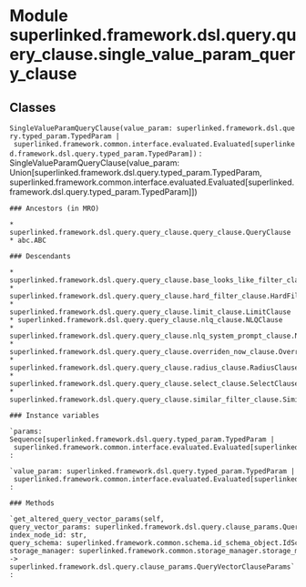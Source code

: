 Module superlinked.framework.dsl.query.query_clause.single_value_param_query_clause
===================================================================================

Classes
-------

`SingleValueParamQueryClause(value_param: superlinked.framework.dsl.query.typed_param.TypedParam | superlinked.framework.common.interface.evaluated.Evaluated[superlinked.framework.dsl.query.typed_param.TypedParam])`
:   SingleValueParamQueryClause(value_param: Union[superlinked.framework.dsl.query.typed_param.TypedParam, superlinked.framework.common.interface.evaluated.Evaluated[superlinked.framework.dsl.query.typed_param.TypedParam]])

    ### Ancestors (in MRO)

    * superlinked.framework.dsl.query.query_clause.query_clause.QueryClause
    * abc.ABC

    ### Descendants

    * superlinked.framework.dsl.query.query_clause.base_looks_like_filter_clause.BaseLooksLikeFilterClause
    * superlinked.framework.dsl.query.query_clause.hard_filter_clause.HardFilterClause
    * superlinked.framework.dsl.query.query_clause.limit_clause.LimitClause
    * superlinked.framework.dsl.query.query_clause.nlq_clause.NLQClause
    * superlinked.framework.dsl.query.query_clause.nlq_system_prompt_clause.NLQSystemPromptClause
    * superlinked.framework.dsl.query.query_clause.overriden_now_clause.OverriddenNowClause
    * superlinked.framework.dsl.query.query_clause.radius_clause.RadiusClause
    * superlinked.framework.dsl.query.query_clause.select_clause.SelectClause
    * superlinked.framework.dsl.query.query_clause.similar_filter_clause.SimilarFilterClause

    ### Instance variables

    `params: Sequence[superlinked.framework.dsl.query.typed_param.TypedParam | superlinked.framework.common.interface.evaluated.Evaluated[superlinked.framework.dsl.query.typed_param.TypedParam]]`
    :

    `value_param: superlinked.framework.dsl.query.typed_param.TypedParam | superlinked.framework.common.interface.evaluated.Evaluated[superlinked.framework.dsl.query.typed_param.TypedParam]`
    :

    ### Methods

    `get_altered_query_vector_params(self, query_vector_params: superlinked.framework.dsl.query.clause_params.QueryVectorClauseParams, index_node_id: str, query_schema: superlinked.framework.common.schema.id_schema_object.IdSchemaObject, storage_manager: superlinked.framework.common.storage_manager.storage_manager.StorageManager) ‑> superlinked.framework.dsl.query.clause_params.QueryVectorClauseParams`
    :